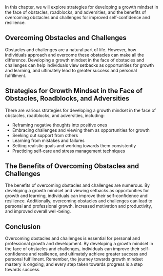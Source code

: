
In this chapter, we will explore strategies for developing a growth mindset in the face of obstacles, roadblocks, and adversities, and the benefits of overcoming obstacles and challenges for improved self-confidence and resilience.

Overcoming Obstacles and Challenges
-----------------------------------

Obstacles and challenges are a natural part of life. However, how individuals approach and overcome these obstacles can make all the difference. Developing a growth mindset in the face of obstacles and challenges can help individuals view setbacks as opportunities for growth and learning, and ultimately lead to greater success and personal fulfillment.

Strategies for Growth Mindset in the Face of Obstacles, Roadblocks, and Adversities
-----------------------------------------------------------------------------------

There are various strategies for developing a growth mindset in the face of obstacles, roadblocks, and adversities, including:

* Reframing negative thoughts into positive ones
* Embracing challenges and viewing them as opportunities for growth
* Seeking out support from others
* Learning from mistakes and failures
* Setting realistic goals and working towards them consistently
* Practicing self-care and stress management techniques

The Benefits of Overcoming Obstacles and Challenges
---------------------------------------------------

The benefits of overcoming obstacles and challenges are numerous. By developing a growth mindset and viewing setbacks as opportunities for growth and learning, individuals can improve their self-confidence and resilience. Additionally, overcoming obstacles and challenges can lead to personal and professional growth, increased motivation and productivity, and improved overall well-being.

Conclusion
----------

Overcoming obstacles and challenges is essential for personal and professional growth and development. By developing a growth mindset in the face of obstacles and challenges, individuals can improve their self-confidence and resilience, and ultimately achieve greater success and personal fulfillment. Remember, the journey towards growth mindset mastery is ongoing, and every step taken towards progress is a step towards success.

